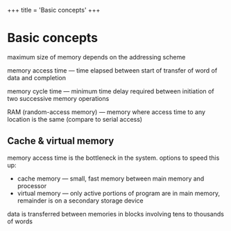 +++
title = 'Basic concepts'
+++
# Basic concepts
maximum size of memory depends on the addressing scheme

memory access time — time elapsed between start of transfer of word of data and completion

memory cycle time — minimum time delay required between initiation of two successive memory operations

RAM (random-access memory) — memory where access time to any location is the same (compare to serial access)

## Cache & virtual memory
memory access time is the bottleneck in the system. options to speed this up:

- cache memory — small, fast memory between main memory and processor
- virtual memory — only active portions of program are in main memory, remainder is on a secondary storage device

data is transferred between memories in blocks involving tens to thousands of words
